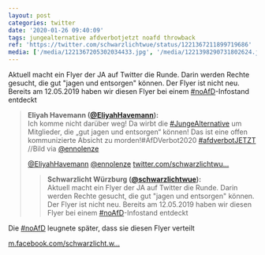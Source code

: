 ```yaml
---
layout: post
categories: twitter
date: '2020-01-26 09:40:09'
tags: jungealternative afdverbotjetzt noafd throwback
ref: 'https://twitter.com/schwarzlichtwue/status/1221367211899719686'
media: ['/media/1221367205302034433.jpg', '/media/1221398290731802624.jpg']
---
```

Aktuell macht ein Flyer der JA auf Twitter die Runde. Darin werden Rechte gesucht, die gut "jagen und entsorgen" können. Der Flyer ist nicht neu. Bereits am 12.05.2019 haben wir diesen Flyer bei einem [#noAfD](/t/noafd)-Infostand entdeckt  
> <b>Eliyah Havemann ([@EliyahHavemann](https://twitter.com/EliyahHavemann)):</b>  
>Ich komme nicht darüber weg! Da wirbt die [#JungeAlternative](/t/jungealternative) um Mitglieder, die „gut jagen und entsorgen“ können! Das ist eine offen kommunizierte Absicht zu morden!#AfDVerbot2020 [#afdverbotJETZT](/t/afdverbotjetzt) //Bild via [@ennolenze](https://twitter.com/ennolenze)   
>  
>[@EliyahHavemann](https://twitter.com/EliyahHavemann) [@ennolenze](https://twitter.com/ennolenze) [twitter.com/schwarzlichtwu…](https://twitter.com/schwarzlichtwue/status/1221367211899719686?s=19)  
>> <b>Schwarzlicht Würzburg ([@schwarzlichtwue](https://twitter.com/schwarzlichtwue)):</b>    
>>Aktuell macht ein Flyer der JA auf Twitter die Runde. Darin werden Rechte gesucht, die gut "jagen und entsorgen" können. Der Flyer ist nicht neu. Bereits am 12.05.2019 haben wir diesen Flyer bei einem [#noAfD](/t/noafd)-Infostand entdeckt      
>  
>  



Die [#noAfD](/t/noafd) leugnete später, dass sie diesen Flyer verteilt

[m.facebook.com/schwarzlicht.w…](https://m.facebook.com/schwarzlicht.wue/photos/pcb./?type=3&source=49&__tn__=EH-R)
